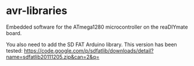 avr-libraries
=============

Embedded software for the ATmega1280 microcontroller on the reaDIYmate board.

You also need to add the SD FAT Arduino library. This version has been tested:
https://code.google.com/p/sdfatlib/downloads/detail?name=sdfatlib20111205.zip&can=2&q=
